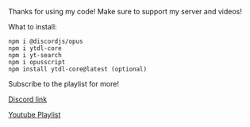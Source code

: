 Thanks for using my code! Make sure to support my server and videos!

What to install:
```
npm i @discordjs/opus
npm i ytdl-core
npm i yt-search
npm i opusscript
npm install ytdl-core@latest (optional)
```

Subscribe to the playlist for more!

[Discord link](https://discord.gg/NbqBQbaejS)

[Youtube Playlist](ww.youtube.com/playlist?list=PLfjHxdSdfKtjzbM2DLDGphIzbJp164lF-)
